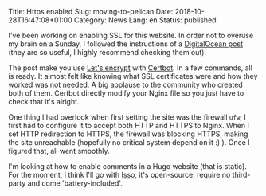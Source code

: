 Title: Https enabled
Slug: moving-to-pelican
Date: 2018-10-28T16:47:08+01:00
Category: News
Lang: en
Status: published

I've been working on enabling SSL for this website.
In order not to overuse my brain on a Sunday,
I followed the instructions of a [DigitalOcean post](https://www.digitalocean.com/community/tutorials/how-to-secure-nginx-with-let-s-encrypt-on-ubuntu-16-04)
(they are so useful, I highly recommend checking them out).

The post make you use [Let's encrypt](https://letsencrypt.org/) with [Certbot](https://certbot.eff.org/).
In a few commands,
all is ready.
It almost felt like knowing what SSL certificates were and how they worked was not needed.
A big applause to the community who created both of them.
Certbot directly modify your Nginx file so you just have to check that it's alright.

One thing I had overlook when first setting the site was the firewall `ufw`,
I first had to configure it to accept both HTTP and HTTPS to Nginx.
When I set HTTP redirection to HTTPS, the firewall was blocking HTTPS,
making the site unreachable (hopefully no critical system depend on it :) ).
Once I figured that, all went smoothly.

I'm looking at how to enable comments in a Hugo website
(that is static).
For the moment, I think I'll go with [Isso](https://posativ.org/isso/),
it's open-source, require no third-party and come 'battery-included'.
